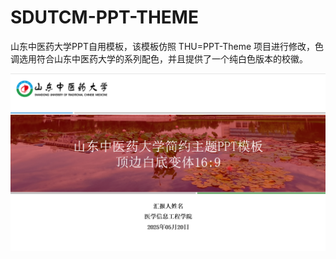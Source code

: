 # SDUTCM-PPT-THEME

山东中医药大学PPT自用模板，该模板仿照 THU=PPT-Theme 项目进行修改，色调选用符合山东中医药大学的系列配色，并且提供了一个纯白色版本的校徽。

![](./image/v1-16-9-menu.png)
